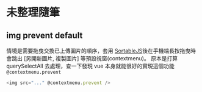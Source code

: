 # 未整理隨筆

## img prevent default

情境是需要拖曳交換已上傳圖片的順序，套用 [SortableJS](https://github.com/SortableJS/Sortable?tab=readme-ov-file)後在手機端長按拖曳時會跳出 [另開新圖片, 複製圖片] 等預設視窗(contextmenu)。
原本是打算 querySelectAll 去處理，查一下發現 vue 本身就能很好的實現這個功能 `@contextmenu.prevent`

```js
<img src="..." @contextmenu.prevent />
```
